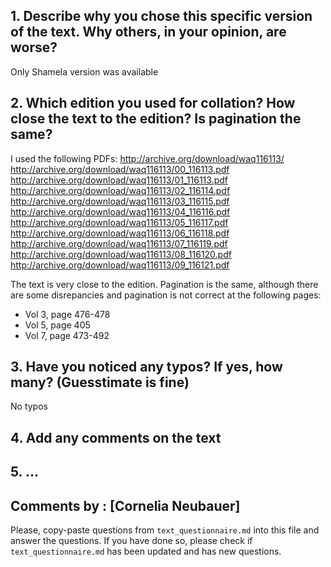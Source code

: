 

## 1. Describe why you chose this specific version of the text. Why others, in your opinion, are worse?

Only Shamela version was available

## 2. Which edition you used for collation? How close the text to the edition? Is pagination the same?

I used the following PDFs:
http://archive.org/download/waq116113/
http://archive.org/download/waq116113/00_116113.pdf
http://archive.org/download/waq116113/01_116113.pdf
http://archive.org/download/waq116113/02_116114.pdf
http://archive.org/download/waq116113/03_116115.pdf
http://archive.org/download/waq116113/04_116116.pdf
http://archive.org/download/waq116113/05_116117.pdf
http://archive.org/download/waq116113/06_116118.pdf
http://archive.org/download/waq116113/07_116119.pdf
http://archive.org/download/waq116113/08_116120.pdf
http://archive.org/download/waq116113/09_116121.pdf

The text is very close to the edition.
Pagination is the same, although there are some disrepancies and pagination is not correct at the following pages: 
- Vol 3, page 476-478
- Vol 5, page 405
- Vol 7, page 473-492


## 3. Have you noticed any typos? If yes, how many? (Guesstimate is fine)

No typos

## 4. Add any comments on the text

## 5. ...

## Comments by : [Cornelia Neubauer]

Please, copy-paste questions from `text_questionnaire.md` into this file and answer the questions.
If you have done so, please check if `text_questionnaire.md` has been updated and has new questions.

